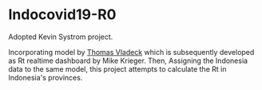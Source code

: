 # Indocovid19-R0

Adopted Kevin Systrom project.

Incorporating model by [Thomas Vladeck](https://github.com/tvladeck) which is subsequently developed as Rt realtime dashboard by Mike Krieger. Then, Assigning the Indonesia data to the same model, this project attempts to calculate the Rt in Indonesia's provinces.
